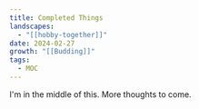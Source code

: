 ```yaml
---
title: Completed Things
landscapes:
  - "[[hobby-together]]"
date: 2024-02-27
growth: "[[Budding]]"
tags:
  - MOC
---
```

I'm in the middle of this. More thoughts to come.